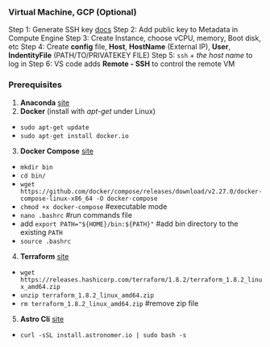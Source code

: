 ### Virtual Machine, GCP (Optional)
Step 1: Generate SSH key [docs](https://cloud.google.com/compute/docs/connect/create-ssh-keys) 
Step 2: Add public key to Metadata in Compute Engine
Step 3: Create Instance, choose vCPU, memory, Boot disk, etc
Step 4: Create **config** file, **Host**, **HostName** (External IP), **User**, **IndentityFile** (PATH/TO/PRIVATEKEY FILE)
Step 5: `ssh` + *the host name* to log in 
Step 6: VS code adds **Remote - SSH** to control the remote VM

### Prerequisites
1. **Anaconda** [site](https://www.anaconda.com/download)
2. **Docker** (install with *apt-get* under Linux)
  - `sudo apt-get update`
  - `sudo apt-get install docker.io`
3. **Docker Compose** [site](https://github.com/docker/compose/releases)
  - `mkdir bin`
  - `cd bin/`
  - `wget https://github.com/docker/compose/releases/download/v2.27.0/docker-compose-linux-x86_64 -O docker-compose`
  - `chmod +x docker-compose` #executable mode
  - `nano .bashrc` #run commands file
  - add `export PATH="${HOME}/bin:${PATH}"` #add bin directory to the existing `PATH`
  - `source .bashrc`
4. **Terraform** [site](https://releases.hashicorp.com/terraform)
  - `wget https://releases.hashicorp.com/terraform/1.8.2/terraform_1.8.2_linux_amd64.zip`
  - `unzip terraform_1.8.2_linux_amd64.zip`
  - `rm terraform_1.8.2_linux_amd64.zip` #remove zip file
5. **Astro Cli** [site](https://docs.astronomer.io/astro/cli/install-cli)
 - `curl -sSL install.astronomer.io | sudo bash -s`

 